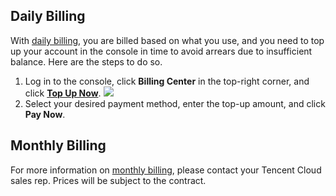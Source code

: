 ## Daily Billing
With [daily billing](https://intl.cloud.tencent.com/document/product/1041/33478), you are billed based on what you use, and you need to top up your account in the console in time to avoid arrears due to insufficient balance. Here are the steps to do so.
1. Log in to the console, click **Billing Center** in the top-right corner, and click [**Top Up Now**](https://console.cloud.tencent.com/account/recharge).
![](https://main.qcloudimg.com/raw/abd6dc8b57258ba5bea63941abc5c1ac.png)
2. Select your desired payment method, enter the top-up amount, and click **Pay Now**.


## Monthly Billing
For more information on [monthly billing](https://intl.cloud.tencent.com/document/product/1041/33478), please contact your Tencent Cloud sales rep. Prices will be subject to the contract.
